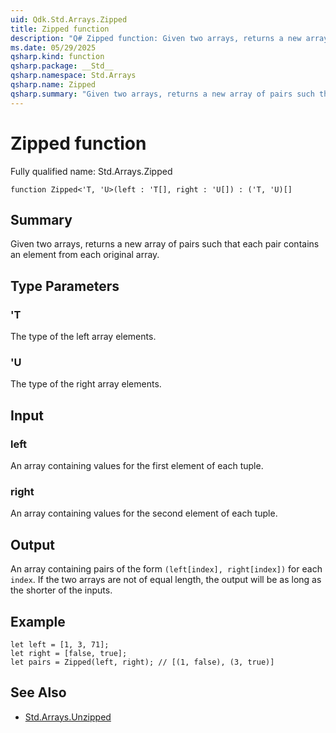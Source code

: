 ```yaml
---
uid: Qdk.Std.Arrays.Zipped
title: Zipped function
description: "Q# Zipped function: Given two arrays, returns a new array of pairs such that each pair contains an element from each original array."
ms.date: 05/29/2025
qsharp.kind: function
qsharp.package: __Std__
qsharp.namespace: Std.Arrays
qsharp.name: Zipped
qsharp.summary: "Given two arrays, returns a new array of pairs such that each pair contains an element from each original array."
---
```


# Zipped function

Fully qualified name: Std.Arrays.Zipped

```qsharp
function Zipped<'T, 'U>(left : 'T[], right : 'U[]) : ('T, 'U)[]
```

## Summary
Given two arrays, returns a new array of pairs such that each pair
contains an element from each original array.

## Type Parameters
### 'T
The type of the left array elements.
### 'U
The type of the right array elements.

## Input
### left
An array containing values for the first element of each tuple.
### right
An array containing values for the second element of each tuple.

## Output
An array containing pairs of the form `(left[index], right[index])` for
each `index`. If the two arrays are not of equal length, the output will
be as long as the shorter of the inputs.

## Example
```qsharp
let left = [1, 3, 71];
let right = [false, true];
let pairs = Zipped(left, right); // [(1, false), (3, true)]
```

## See Also
- [Std.Arrays.Unzipped](xref:Qdk.Std.Arrays.Unzipped)

